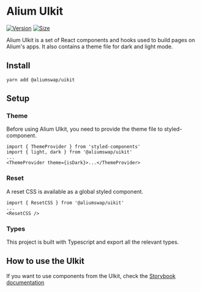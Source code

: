 # Alium UIkit

[![Version](https://img.shields.io/npm/v/@aliumswap/uikit)](https://www.npmjs.com/package/@aliumswap/uikit) [![Size](https://img.shields.io/bundlephobia/min/@aliumswap/uikit)](https://www.npmjs.com/package/@aliumswap/uikit)

Alium UIkit is a set of React components and hooks used to build pages on Alium's apps. It also contains a theme file for dark and light mode.

## Install

`yarn add @aliumswap/uikit`

## Setup

### Theme

Before using Alium UIkit, you need to provide the theme file to styled-component.

```
import { ThemeProvider } from 'styled-components'
import { light, dark } from '@aliumswap/uikit'
...
<ThemeProvider theme={isDark}>...</ThemeProvider>
```

### Reset

A reset CSS is available as a global styled component.

```
import { ResetCSS } from '@aliumswap/uikit'
...
<ResetCSS />
```

### Types

This project is built with Typescript and export all the relevant types.

## How to use the UIkit

If you want to use components from the UIkit, check the [Storybook documentation](https://aliumswap.github.io/alium-uikit/)

